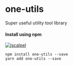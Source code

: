 # one-utils
Super useful utility tool library

#### Install using npm 
[![jscalpel](https://nodei.co/npm/jscalpel.png)](https://npmjs.org/package/one-utils)
``` 
npm install one-utils --save
yarn add one-utils --save
```
